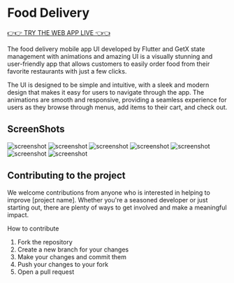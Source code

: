# Food Delivery
[👉👉 TRY THE WEB APP LIVE 👈👈](https://miladkhalighi.github.io/food_delivery_pwa/)

The food delivery mobile app UI developed by Flutter and GetX state management with animations and amazing UI is a visually stunning and user-friendly app that allows customers to easily order food from their favorite restaurants with just a few clicks.

The UI is designed to be simple and intuitive, with a sleek and modern design that makes it easy for users to navigate through the app. The animations are smooth and responsive, providing a seamless experience for users as they browse through menus, add items to their cart, and check out.

## ScreenShots

![screenshot](screenshots/Screenshot_1.png?raw=true)
![screenshot](screenshots/Screenshot_2.png?raw=true)
![screenshot](screenshots/Screenshot_3.png?raw=true)
![screenshot](screenshots/Screenshot_4.png?raw=true)
![screenshot](screenshots/Screenshot_5.png?raw=true)
![screenshot](screenshots/Screenshot_6.png?raw=true)
![screenshot](screenshots/Screenshot_7.png?raw=true)

## Contributing to the project
We welcome contributions from anyone who is interested in helping to improve [project name]. Whether you're a seasoned developer or just starting out, there are plenty of ways to get involved and make a meaningful impact.


How to contribute
1. Fork the repository
2. Create a new branch for your changes
3. Make your changes and commit them
4. Push your changes to your fork
5. Open a pull request
